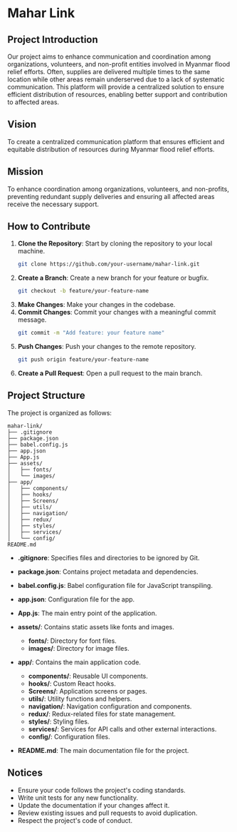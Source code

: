 # Mahar Link

## Project Introduction

Our project aims to enhance communication and coordination among organizations, volunteers, and non-profit entities involved in Myanmar flood relief efforts. Often, supplies are delivered multiple times to the same location while other areas remain underserved due to a lack of systematic communication. This platform will provide a centralized solution to ensure efficient distribution of resources, enabling better support and contribution to affected areas.

## Vision

To create a centralized communication platform that ensures efficient and equitable distribution of resources during Myanmar flood relief efforts.

## Mission

To enhance coordination among organizations, volunteers, and non-profits, preventing redundant supply deliveries and ensuring all affected areas receive the necessary support.




## How to Contribute

1. **Clone the Repository**: Start by cloning the repository to your local machine.
    ```bash
    git clone https://github.com/your-username/mahar-link.git
    ```
2. **Create a Branch**: Create a new branch for your feature or bugfix.
    ```bash
    git checkout -b feature/your-feature-name
    ```
3. **Make Changes**: Make your changes in the codebase.
4. **Commit Changes**: Commit your changes with a meaningful commit message.
    ```bash
    git commit -m "Add feature: your feature name"
    ```
5. **Push Changes**: Push your changes to the remote repository.
    ```bash
    git push origin feature/your-feature-name
    ```
6. **Create a Pull Request**: Open a pull request to the main branch.

## Project Structure

The project is organized as follows:

```
mahar-link/
├── .gitignore
├── package.json
├── babel.config.js
├── app.json
├── App.js
├── assets/
│   ├── fonts/
│   └── images/
├── app/
│   ├── components/
│   ├── hooks/
│   ├── Screens/
│   ├── utils/
│   ├── navigation/
│   ├── redux/
│   ├── styles/
│   ├── services/
│   └── config/
README.md
```

- **.gitignore**: Specifies files and directories to be ignored by Git.
- **package.json**: Contains project metadata and dependencies.
- **babel.config.js**: Babel configuration file for JavaScript transpiling.
- **app.json**: Configuration file for the app.
- **App.js**: The main entry point of the application.
- **assets/**: Contains static assets like fonts and images.
    - **fonts/**: Directory for font files.
    - **images/**: Directory for image files.
- **app/**: Contains the main application code.
    - **components/**: Reusable UI components.
    - **hooks/**: Custom React hooks.
    - **Screens/**: Application screens or pages.
    - **utils/**: Utility functions and helpers.
    - **navigation/**: Navigation configuration and components.
    - **redux/**: Redux-related files for state management.
    - **styles/**: Styling files.
    - **services/**: Services for API calls and other external interactions.
    - **config/**: Configuration files.

- **README.md**: The main documentation file for the project.

## Notices

- Ensure your code follows the project's coding standards.
- Write unit tests for any new functionality.
- Update the documentation if your changes affect it.
- Review existing issues and pull requests to avoid duplication.
- Respect the project's code of conduct.
